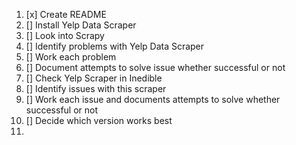 1. [x] Create README
2. [] Install Yelp Data Scraper
3. [] Look into Scrapy
4. [] Identify problems with Yelp Data Scraper
5. [] Work each problem
6. [] Document attempts to solve issue whether successful or not
7. [] Check Yelp Scraper in Inedible
8. [] Identify issues with this scraper
9. [] Work each issue and documents attempts to solve whether successful or not
10. [] Decide which version works best
11. 
